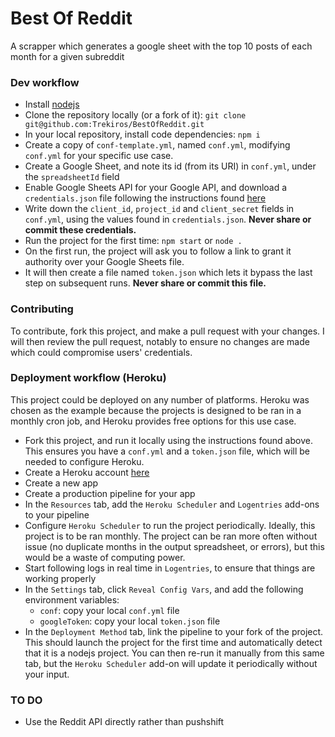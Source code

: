 # Best Of Reddit
A scrapper which generates a google sheet with the top 10 posts of each month for a given subreddit

### Dev workflow
* Install [nodejs](https://nodejs.org/en/)
* Clone the repository locally (or a fork of it): `git clone git@github.com:Trekiros/BestOfReddit.git`
* In your local repository, install code dependencies: `npm i`
* Create a copy of `conf-template.yml`, named `conf.yml`, modifying `conf.yml` for your specific use case.
* Create a Google Sheet, and note its id (from its URI) in `conf.yml`, under the `spreadsheetId` field
* Enable Google Sheets API for your Google API, and download a `credentials.json` file following the instructions found [here](https://developers.google.com/sheets/api/quickstart/nodejs)
* Write down the `client_id`, `project_id` and `client_secret` fields in `conf.yml`, using the values found in `credentials.json`. **Never share or commit these credentials.**
* Run the project for the first time: `npm start` or `node .`
* On the first run, the project will ask you to follow a link to grant it authority over your Google Sheets file.
* It will then create a file named `token.json` which lets it bypass the last step on subsequent runs. **Never share or commit this file.**

### Contributing
To contribute, fork this project, and make a pull request with your changes. 
I will then review the pull request, notably to ensure no changes are made which could compromise users' credentials.

### Deployment workflow (Heroku)
This project could be deployed on any number of platforms. Heroku was chosen as the example because the projects is designed to be ran in a monthly cron job, and Heroku provides free options for this use case.

* Fork this project, and run it locally using the instructions found above. This ensures you have a `conf.yml` and a `token.json` file, which will be needed to configure Heroku.
* Create a Heroku account [here](https://signup.heroku.com/)
* Create a new app
* Create a production pipeline for your app
* In the `Resources` tab, add the `Heroku Scheduler` and `Logentries` add-ons to your pipeline
* Configure `Heroku Scheduler` to run the project periodically. Ideally, this project is to be ran monthly. The project can be ran more often without issue (no duplicate months in the output spreadsheet, or errors), but this would be a waste of computing power.
* Start following logs in real time in `Logentries`, to ensure that things are working properly
* In the `Settings` tab, click `Reveal Config Vars`, and add the following environment variables: 
  * `conf`: copy your local `conf.yml` file
  * `googleToken`: copy your local `token.json` file
* In the `Deployment Method` tab, link the pipeline to your fork of the project. This should launch the project for the first time and automatically detect that it is a nodejs project. You can then re-run it manually from this same tab, but the `Heroku Scheduler` add-on will update it periodically without your input.

### TO DO
- Use the Reddit API directly rather than pushshift
